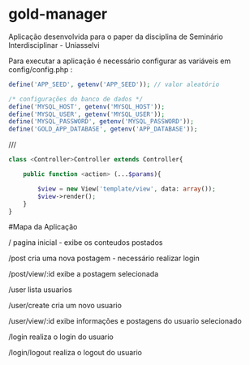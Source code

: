 # gold-manager
Aplicação desenvolvida para o paper da disciplina de Seminário Interdisciplinar - Uniasselvi

Para executar a aplicação é necessário configurar as variáveis em config/config.php :

```php
define('APP_SEED', getenv('APP_SEED')); // valor aleatório

/* configurações do banco de dados */
define('MYSQL_HOST', getenv('MYSQL_HOST')); 
define('MYSQL_USER', getenv('MYSQL_USER'));
define('MYSQL_PASSWORD', getenv('MYSQL_PASSWORD'));
define('GOLD_APP_DATABASE', getenv('APP_DATABASE'));
```


<host>/<controller>/<action>/<params>

```php
class <Controller>Controller extends Controller{

    public function <action> (...$params){

        $view = new View('template/view', data: array());
        $view->render();
    }
}
```

#Mapa da Aplicação

/
pagina inicial - exibe os conteudos postados

/post
cria uma nova postagem - necessário realizar login

/post/view/:id
exibe a postagem selecionada

/user
lista usuarios

/user/create
cria um novo usuario

/user/view/:id
exibe informações e postagens do usuario selecionado

/login
realiza o login do usuario

/login/logout
realiza o logout do usuario